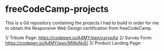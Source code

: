 # freeCodeCamp-projects

This is a Git repository containing the projects I had to build in order for me to obtain the Responsive Web Design certification from freeCodeCamp.

1/ Tribute Page: https://codepen.io/A4MY/pen/xxrvqXp
2/ Survey Form: https://codepen.io/A4MY/pen/MWoNvEj
3/ Product Landing Page: 
